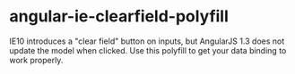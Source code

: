 # angular-ie-clearfield-polyfill
IE10 introduces a "clear field" button on inputs, but AngularJS 1.3 does not update the model when clicked. Use this polyfill to get your data binding to work properly.
